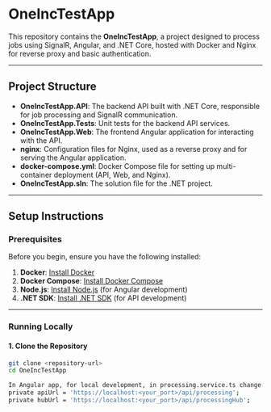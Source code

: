 # OneIncTestApp

This repository contains the **OneIncTestApp**, a project designed to process jobs using SignalR, Angular, and .NET Core, hosted with Docker and Nginx for reverse proxy and basic authentication.

---

## **Project Structure**

- **OneIncTestApp.API**: The backend API built with .NET Core, responsible for job processing and SignalR communication.
- **OneIncTestApp.Tests**: Unit tests for the backend API services.
- **OneIncTestApp.Web**: The frontend Angular application for interacting with the API.
- **nginx**: Configuration files for Nginx, used as a reverse proxy and for serving the Angular application.
- **docker-compose.yml**: Docker Compose file for setting up multi-container deployment (API, Web, and Nginx).
- **OneIncTestApp.sln**: The solution file for the .NET project.

---

## **Setup Instructions**

### **Prerequisites**

Before you begin, ensure you have the following installed:
1. **Docker**: [Install Docker](https://www.docker.com/)
2. **Docker Compose**: [Install Docker Compose](https://docs.docker.com/compose/install/)
3. **Node.js**: [Install Node.js](https://nodejs.org/) (for Angular development)
4. **.NET SDK**: [Install .NET SDK](https://dotnet.microsoft.com/) (for API development)

---

### **Running Locally**

#### **1. Clone the Repository**
```bash
git clone <repository-url>
cd OneIncTestApp

In Angular app, for local development, in processing.service.ts change:
private apiUrl = 'https://localhost:<your_port>/api/processing';
private hubUrl = 'https://localhost:<your_port>/api/processingHub';
